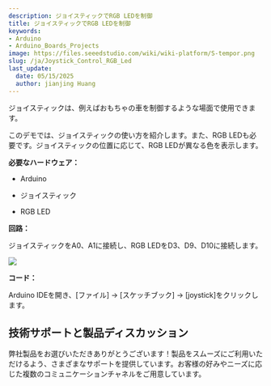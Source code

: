 ```yaml
---
description: ジョイスティックでRGB LEDを制御
title: ジョイスティックでRGB LEDを制御
keywords:
- Arduino
- Arduino_Boards_Projects
image: https://files.seeedstudio.com/wiki/wiki-platform/S-tempor.png
slug: /ja/Joystick_Control_RGB_Led
last_update:
  date: 05/15/2025
  author: jianjing Huang
---
```



<!-- ---
name: ジョイスティックでRGB LEDを制御
category: チュートリアル
oldwikiname:  ジョイスティックでRGB LEDを制御
prodimagename:
surveyurl: https://www.research.net/r/Joystick_Control_RGB_Led
--- -->

ジョイスティックは、例えばおもちゃの車を制御するような場面で使用できます。

このデモでは、ジョイスティックの使い方を紹介します。また、RGB LEDも必要です。ジョイスティックの位置に応じて、RGB LEDが異なる色を表示します。

**必要なハードウェア：**

* Arduino

* ジョイスティック

* RGB LED

**回路：**

ジョイスティックをA0、A1に接続し、RGB LEDをD3、D9、D10に接続します。

![](https://files.seeedstudio.com/wiki/Joystick_Control_RGB_Led/img/Sidekick_38_1.png)

**コード：**

Arduino IDEを開き、[ファイル] -&gt; [スケッチブック] -&gt; [joystick]をクリックします。

## 技術サポートと製品ディスカッション

弊社製品をお選びいただきありがとうございます！製品をスムーズにご利用いただけるよう、さまざまなサポートを提供しています。お客様の好みやニーズに応じた複数のコミュニケーションチャネルをご用意しています。

<div class="button_tech_support_container">
<a href="https://forum.seeedstudio.com/" class="button_forum"></a> 
<a href="https://www.seeedstudio.com/contacts" class="button_email"></a>
</div>

<div class="button_tech_support_container">
<a href="https://discord.gg/eWkprNDMU7" class="button_discord"></a> 
<a href="https://github.com/Seeed-Studio/wiki-documents/discussions/69" class="button_discussion"></a>
</div>